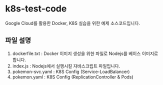 # k8s-test-code
Google Cloud를 활용한 Docker, K8S 실습을 위한 예제 소스코드입니다. 

## 파일 설명 
1. dockerfile.txt : Docker 이미지 생성을 위한 파일로 Nodejs를 베이스 이미지로 합니다.
2. index.js : Nodejs에서 실행시킬 자바스크립트 파일입니다.
3. pokemon-svc.yaml : K8S Config (Service-LoadBalancer)
4. pokemon.yaml : K8S Config (ReplicationController & Pods)
